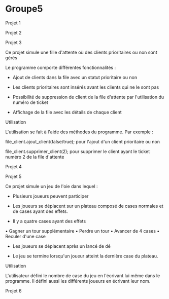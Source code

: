 # Groupe5

Projet 1


Projet 2


Projet 3

Ce projet simule une fille d'attente où des clients prioritaires ou non sont gérés

Le programme comporte différentes fonctionnalités :

- Ajout de clients dans la file avec un statut prioritaire ou non

- Les clients prioritaires sont insérés avant les clients qui ne le sont pas

- Possibilité de suppression de client de la file d'attente par l'utilisation du numéro de ticket

- Affichage de la file avec les détails de chaque client


Utilisation

L'utilisation se fait à l'aide des méthodes du programme. Par exemple :

file_client.ajout_client(false/true); pour l'ajout d'un client prioritaire ou non

file_client.supprimer_client(2); pour supprimer le client ayant le ticket numéro 2 de la file d'attente




Projet 4


Projet 5

Ce projet simule un jeu de l'oie dans lequel :

- Plusieurs joueurs peuvent participer

- Les joueurs se déplacent sur un plateau composé de cases normales et de cases ayant des effets.

- Il y a quatre cases ayant des effets

• Gagner un tour supplémentaire
• Perdre un tour
• Avancer de 4 cases
• Reculer d'une case

- Les joueurs se déplacent après un lancé de dé

- Le jeu se termine lorsqu'un joueur atteint la dernière case du plateau.

Utilisation

L'utilisateur défini le nombre de case du jeu en l'écrivant lui même dans le programme. Il défini aussi les différents joueurs en écrivant leur nom.


Projet 6
